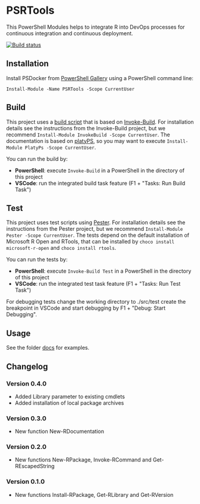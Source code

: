 # PSRTools

This PowerShell Modules helps to integrate R into DevOps processes for continuous integration and continuous deployment.

[![Build status](https://ci.appveyor.com/api/projects/status/wprgefs7vsaug8sv?svg=true)](https://ci.appveyor.com/project/abbgrade/psrtools)

## Installation

Install PSDocker from [PowerShell Gallery](https://www.powershellgallery.com/packages/psrtools) using a PowerShell command line:

    Install-Module -Name PSRTools -Scope CurrentUser

## Build

This project uses a [build script](./PSRTools.build.ps1) that is based on [Invoke-Build](https://github.com/nightroman/Invoke-Build).
For installation details see the instructions from the Invoke-Build project, but we recommend `Install-Module InvokeBuild -Scope CurrentUser`.
The documentation is based on [platyPS](https://github.com/PowerShell/platyPS), so you may want to execute `Install-Module PlatyPs -Scope CurrentUser`.

You can run the build by:

- __PowerShell__: execute `Invoke-Build` in a PowerShell in the directory of this project
- __VSCode__: run the integrated build task feature (F1 + "Tasks: Run Build Task")

## Test

This project uses test scripts using [Pester](https://github.com/pester/Pester).
For installation details see the instructions from the Pester project, but we recommend `Install-Module Pester -Scope CurrentUser`.
The tests depend on the default installation of Microsoft R Open and RTools, that can be installed by `choco install microsoft-r-open` and `choco install rtools`.

You can run the tests by:

- __PowerShell__: execute `Invoke-Build Test` in a PowerShell in the directory of this project
- __VSCode__: run the integrated test task feature (F1 + "Tasks: Run Test Task")

For debugging tests change the working directory to ./src/test create the breakpoint in VSCode and start debugging by F1 + "Debug: Start Debugging".

## Usage

See the folder [docs](./docs) for examples.

## Changelog

### Version 0.4.0

- Added Library parameter to existing cmdlets
- Added installation of local package archives

### Version 0.3.0

- New function New-RDocumentation

### Version 0.2.0

- New functions New-RPackage, Invoke-RCommand and Get-REscapedString

### Version 0.1.0

- New functions Install-RPackage, Get-RLibrary and Get-RVersion
